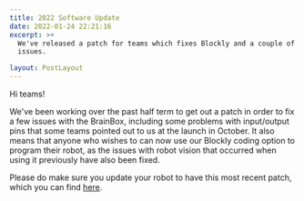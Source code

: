 ```yaml
---
title: 2022 Software Update
date: 2022-01-24 22:21:16
excerpt: >+
  We've released a patch for teams which fixes Blockly and a couple of other
  issues.

layout: PostLayout
---
```

Hi teams!

We've been working over the past half term to get out a patch in order to fix a few issues with the BrainBox, including some problems with input/output pins that some teams pointed out to us at the launch in October. It also means that anyone who wishes to can now use our Blockly coding option to program their robot, as the issues with robot vision that occurred when using it previously have also been fixed.

Please do make sure you update your robot to have this most recent patch, which you can find [here](/2022-patch-v1.zip).
